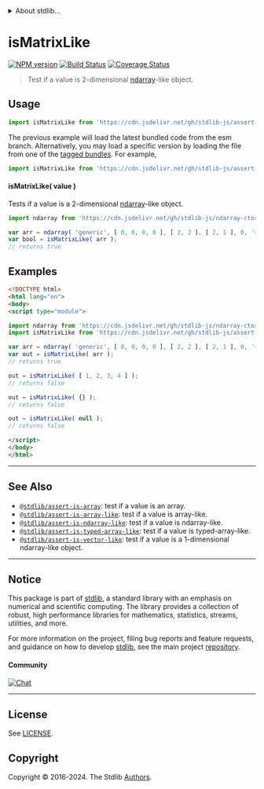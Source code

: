<!--

@license Apache-2.0

Copyright (c) 2018 The Stdlib Authors.

Licensed under the Apache License, Version 2.0 (the "License");
you may not use this file except in compliance with the License.
You may obtain a copy of the License at

   http://www.apache.org/licenses/LICENSE-2.0

Unless required by applicable law or agreed to in writing, software
distributed under the License is distributed on an "AS IS" BASIS,
WITHOUT WARRANTIES OR CONDITIONS OF ANY KIND, either express or implied.
See the License for the specific language governing permissions and
limitations under the License.

-->


<details>
  <summary>
    About stdlib...
  </summary>
  <p>We believe in a future in which the web is a preferred environment for numerical computation. To help realize this future, we've built stdlib. stdlib is a standard library, with an emphasis on numerical and scientific computation, written in JavaScript (and C) for execution in browsers and in Node.js.</p>
  <p>The library is fully decomposable, being architected in such a way that you can swap out and mix and match APIs and functionality to cater to your exact preferences and use cases.</p>
  <p>When you use stdlib, you can be absolutely certain that you are using the most thorough, rigorous, well-written, studied, documented, tested, measured, and high-quality code out there.</p>
  <p>To join us in bringing numerical computing to the web, get started by checking us out on <a href="https://github.com/stdlib-js/stdlib">GitHub</a>, and please consider <a href="https://opencollective.com/stdlib">financially supporting stdlib</a>. We greatly appreciate your continued support!</p>
</details>

# isMatrixLike

[![NPM version][npm-image]][npm-url] [![Build Status][test-image]][test-url] [![Coverage Status][coverage-image]][coverage-url] <!-- [![dependencies][dependencies-image]][dependencies-url] -->

> Test if a value is 2-dimensional [ndarray][@stdlib/ndarray/ctor]-like object.



<section class="usage">

## Usage

```javascript
import isMatrixLike from 'https://cdn.jsdelivr.net/gh/stdlib-js/assert-is-matrix-like@esm/index.mjs';
```
The previous example will load the latest bundled code from the esm branch. Alternatively, you may load a specific version by loading the file from one of the [tagged bundles](https://github.com/stdlib-js/assert-is-matrix-like/tags). For example,

```javascript
import isMatrixLike from 'https://cdn.jsdelivr.net/gh/stdlib-js/assert-is-matrix-like@v0.2.2-esm/index.mjs';
```

#### isMatrixLike( value )

Tests if a value is a 2-dimensional [ndarray][@stdlib/ndarray/ctor]-like object.

```javascript
import ndarray from 'https://cdn.jsdelivr.net/gh/stdlib-js/ndarray-ctor@esm/index.mjs';

var arr = ndarray( 'generic', [ 0, 0, 0, 0 ], [ 2, 2 ], [ 2, 1 ], 0, 'row-major' );
var bool = isMatrixLike( arr );
// returns true
```

</section>

<!-- /.usage -->

<section class="examples">

## Examples

<!-- eslint no-undef: "error" -->

```html
<!DOCTYPE html>
<html lang="en">
<body>
<script type="module">

import ndarray from 'https://cdn.jsdelivr.net/gh/stdlib-js/ndarray-ctor@esm/index.mjs';
import isMatrixLike from 'https://cdn.jsdelivr.net/gh/stdlib-js/assert-is-matrix-like@esm/index.mjs';

var arr = ndarray( 'generic', [ 0, 0, 0, 0 ], [ 2, 2 ], [ 2, 1 ], 0, 'row-major' );
var out = isMatrixLike( arr );
// returns true

out = isMatrixLike( [ 1, 2, 3, 4 ] );
// returns false

out = isMatrixLike( {} );
// returns false

out = isMatrixLike( null );
// returns false

</script>
</body>
</html>
```

</section>

<!-- /.examples -->

<!-- Section for related `stdlib` packages. Do not manually edit this section, as it is automatically populated. -->

<section class="related">

* * *

## See Also

-   <span class="package-name">[`@stdlib/assert-is-array`][@stdlib/assert/is-array]</span><span class="delimiter">: </span><span class="description">test if a value is an array.</span>
-   <span class="package-name">[`@stdlib/assert-is-array-like`][@stdlib/assert/is-array-like]</span><span class="delimiter">: </span><span class="description">test if a value is array-like.</span>
-   <span class="package-name">[`@stdlib/assert-is-ndarray-like`][@stdlib/assert/is-ndarray-like]</span><span class="delimiter">: </span><span class="description">test if a value is ndarray-like.</span>
-   <span class="package-name">[`@stdlib/assert-is-typed-array-like`][@stdlib/assert/is-typed-array-like]</span><span class="delimiter">: </span><span class="description">test if a value is typed-array-like.</span>
-   <span class="package-name">[`@stdlib/assert-is-vector-like`][@stdlib/assert/is-vector-like]</span><span class="delimiter">: </span><span class="description">test if a value is a 1-dimensional ndarray-like object.</span>

</section>

<!-- /.related -->

<!-- Section for all links. Make sure to keep an empty line after the `section` element and another before the `/section` close. -->


<section class="main-repo" >

* * *

## Notice

This package is part of [stdlib][stdlib], a standard library with an emphasis on numerical and scientific computing. The library provides a collection of robust, high performance libraries for mathematics, statistics, streams, utilities, and more.

For more information on the project, filing bug reports and feature requests, and guidance on how to develop [stdlib][stdlib], see the main project [repository][stdlib].

#### Community

[![Chat][chat-image]][chat-url]

---

## License

See [LICENSE][stdlib-license].


## Copyright

Copyright &copy; 2016-2024. The Stdlib [Authors][stdlib-authors].

</section>

<!-- /.stdlib -->

<!-- Section for all links. Make sure to keep an empty line after the `section` element and another before the `/section` close. -->

<section class="links">

[npm-image]: http://img.shields.io/npm/v/@stdlib/assert-is-matrix-like.svg
[npm-url]: https://npmjs.org/package/@stdlib/assert-is-matrix-like

[test-image]: https://github.com/stdlib-js/assert-is-matrix-like/actions/workflows/test.yml/badge.svg?branch=v0.2.2
[test-url]: https://github.com/stdlib-js/assert-is-matrix-like/actions/workflows/test.yml?query=branch:v0.2.2

[coverage-image]: https://img.shields.io/codecov/c/github/stdlib-js/assert-is-matrix-like/main.svg
[coverage-url]: https://codecov.io/github/stdlib-js/assert-is-matrix-like?branch=main

<!--

[dependencies-image]: https://img.shields.io/david/stdlib-js/assert-is-matrix-like.svg
[dependencies-url]: https://david-dm.org/stdlib-js/assert-is-matrix-like/main

-->

[chat-image]: https://img.shields.io/gitter/room/stdlib-js/stdlib.svg
[chat-url]: https://app.gitter.im/#/room/#stdlib-js_stdlib:gitter.im

[stdlib]: https://github.com/stdlib-js/stdlib

[stdlib-authors]: https://github.com/stdlib-js/stdlib/graphs/contributors

[umd]: https://github.com/umdjs/umd
[es-module]: https://developer.mozilla.org/en-US/docs/Web/JavaScript/Guide/Modules

[deno-url]: https://github.com/stdlib-js/assert-is-matrix-like/tree/deno
[deno-readme]: https://github.com/stdlib-js/assert-is-matrix-like/blob/deno/README.md
[umd-url]: https://github.com/stdlib-js/assert-is-matrix-like/tree/umd
[umd-readme]: https://github.com/stdlib-js/assert-is-matrix-like/blob/umd/README.md
[esm-url]: https://github.com/stdlib-js/assert-is-matrix-like/tree/esm
[esm-readme]: https://github.com/stdlib-js/assert-is-matrix-like/blob/esm/README.md
[branches-url]: https://github.com/stdlib-js/assert-is-matrix-like/blob/main/branches.md

[stdlib-license]: https://raw.githubusercontent.com/stdlib-js/assert-is-matrix-like/main/LICENSE

[@stdlib/ndarray/ctor]: https://github.com/stdlib-js/ndarray-ctor/tree/esm

<!-- <related-links> -->

[@stdlib/assert/is-array]: https://github.com/stdlib-js/assert-is-array/tree/esm

[@stdlib/assert/is-array-like]: https://github.com/stdlib-js/assert-is-array-like/tree/esm

[@stdlib/assert/is-ndarray-like]: https://github.com/stdlib-js/assert-is-ndarray-like/tree/esm

[@stdlib/assert/is-typed-array-like]: https://github.com/stdlib-js/assert-is-typed-array-like/tree/esm

[@stdlib/assert/is-vector-like]: https://github.com/stdlib-js/assert-is-vector-like/tree/esm

<!-- </related-links> -->

</section>

<!-- /.links -->
